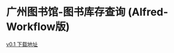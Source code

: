 
# 广州图书馆-图书库存查询 (Alfred-Workflow版)

[v0.1 下载地址](https://github.com/wlwr/alfred-guangzhou-library/releases/download/v0.1/GuangZhou.Library.Search.alfredworkflow)


